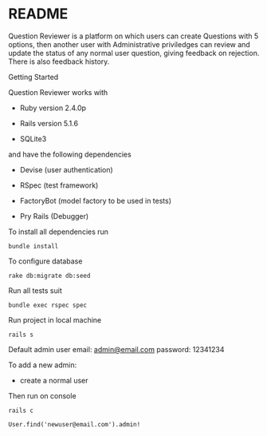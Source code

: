# README

Question Reviewer is a platform on which users can create Questions with 5 options, then another user with Administrative priviledges can review and update the status of any normal user question, giving feedback on rejection. There is also feedback history.

Getting Started

Question Reviewer works with 
* Ruby version 2.4.0p 

* Rails version 5.1.6

* SQLite3

and have the following dependencies

* Devise (user authentication)

* RSpec (test framework)

* FactoryBot (model factory to be used in tests)

* Pry Rails (Debugger)

To install all dependencies run
```console
bundle install
```

To configure database
```console
rake db:migrate db:seed
```

Run all tests suit
```console
bundle exec rspec spec 
```

Run project in local machine
```console
rails s 
```

Default admin user
email: admin@email.com
password: 12341234

To add a new admin:
- create a normal user
 
Then run on console
```console
rails c 
```
```console
User.find('newuser@email.com').admin! 
```